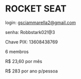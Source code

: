 # ROCKET SEAT


login: gsciammarella2@gmail.com

senha: Robbstark02!@3

Chave PIX: 13608438769

6 membros

R$ 23,60 por mês

R$ 283 por ano p/pessoa

